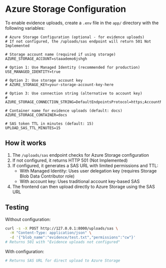 # Azure Storage Configuration

To enable evidence uploads, create a `.env` file in the `app/` directory with the following variables:

```env
# Azure Storage Configuration (optional - for evidence uploads)
# If not configured, the /uploads/sas endpoint will return 501 Not Implemented

# Storage account name (required if using storage)
AZURE_STORAGE_ACCOUNT=staaademo6jshgh

# Option 1: Use Managed Identity (recommended for production)
USE_MANAGED_IDENTITY=true

# Option 2: Use storage account key
# AZURE_STORAGE_KEY=your-storage-account-key-here

# Option 3: Use connection string (alternative to account key)
# AZURE_STORAGE_CONNECTION_STRING=DefaultEndpointsProtocol=https;AccountName=...;AccountKey=...;EndpointSuffix=core.windows.net

# Container name for evidence uploads (default: docs)
AZURE_STORAGE_CONTAINER=docs

# SAS token TTL in minutes (default: 15)
UPLOAD_SAS_TTL_MINUTES=15
```

## How it works

1. The `/uploads/sas` endpoint checks for Azure Storage configuration
2. If not configured, it returns HTTP 501 (Not Implemented)
3. If configured, it generates a SAS URL with limited permissions and TTL:
   - With Managed Identity: Uses user delegation key (requires Storage Blob Data Contributor role)
   - With account key: Uses traditional account key-based SAS
4. The frontend can then upload directly to Azure Storage using the SAS URL

## Testing

Without configuration:
```bash
curl -s -X POST http://127.0.0.1:8000/uploads/sas \
  -H "Content-Type: application/json" \
  -d '{"blob_name":"evidence/test.txt","permissions":"cw"}'
# Returns 501 with "Evidence uploads not configured"
```

With configuration:
```bash
# Returns SAS URL for direct upload to Azure Storage
```
